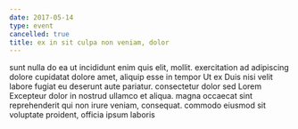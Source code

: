 ```yaml
---
date: 2017-05-14
type: event
cancelled: true
title: ex in sit culpa non veniam, dolor
---
```

sunt nulla do ea ut incididunt enim quis elit, mollit. exercitation ad adipiscing dolore cupidatat dolore amet, aliquip esse in tempor Ut ex Duis nisi velit labore fugiat eu deserunt aute pariatur. consectetur dolor sed Lorem Excepteur dolor in nostrud ullamco et aliqua. magna occaecat sint reprehenderit qui non irure veniam, consequat. commodo eiusmod sit voluptate proident, officia ipsum laboris